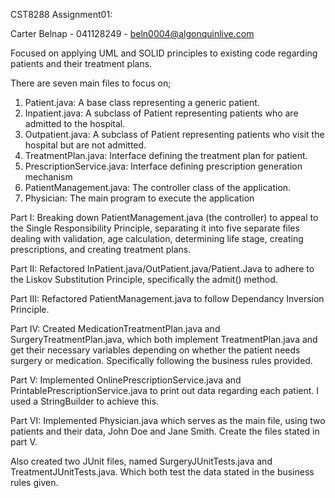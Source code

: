 CST8288 Assignment01:

Carter Belnap - 041128249 - beln0004@algonquinlive.com

Focused on applying UML and SOLID principles to existing code regarding patients and their treatment plans.

There are seven main files to focus on;
1. Patient.java: A base class representing a generic patient.
2. Inpatient.java: A subclass of Patient representing patients who are admitted to the hospital.
3. Outpatient.java: A subclass of Patient representing patients who visit the hospital but are not admitted.
4. TreatmentPlan.java: Interface defining the treatment plan for patient.
5. PrescriptionService.java: Interface defining prescription generation mechanism
6. PatientManagement.java: The controller class of the application.
7. Physician: The main program to execute the application

Part I: Breaking down PatientManagement.java (the controller) to appeal to the Single Responsibility Principle, separating it into five separate files dealing with validation,
age calculation, determining life stage, creating prescriptions, and creating treatment plans.

Part II: Refactored InPatient.java/OutPatient.java/Patient.Java to adhere to the Liskov Substitution Principle, specifically the admit() method. 

Part III: Refactored PatientManagement.java to follow Dependancy Inversion Principle.

Part IV: Created MedicationTreatmentPlan.java and SurgeryTreatmentPlan.java, which both implement TreatmentPlan.java and get their necessary variables depending on whether the patient needs surgery or medication. Specifically following the business rules provided.

Part V: Implemented OnlinePrescriptionService.java and PrintablePrescriptionService.java to print out data regarding each patient. I used a StringBuilder to achieve this.

Part VI: Implemented Physician.java which serves as the main file, using two patients and their data, John Doe and Jane Smith. Create the files stated in part V.

Also created two JUnit files, named SurgeryJUnitTests.java and TreatmentJUnitTests.java. Which both test the data stated in the business rules given.
